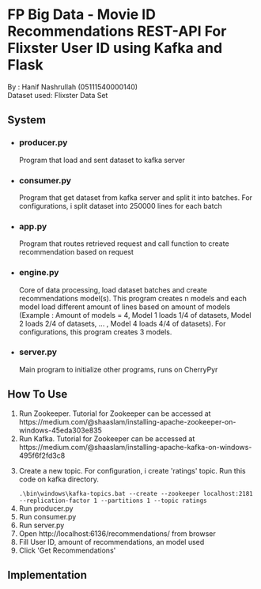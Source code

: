 <h1>FP Big Data - Movie ID Recommendations REST-API For Flixster User ID using Kafka and Flask</h1>
<p>By : Hanif Nashrullah (05111540000140)
<br>Dataset used: Flixster Data Set</p>

<h2>System</h2>
<ul>
  <li><h3>producer.py</h3></li>
  <p>Program that load and sent dataset to kafka server</p>
  <li><h3>consumer.py</h3></li>
  <p>Program that get dataset from kafka server and split it into batches. For configurations, i split dataset into 250000 lines for each batch</p>
  <li><h3>app.py</h3></li>
  <p>Program that routes retrieved request and call function to create recommendation based on request</p>
  <li><h3>engine.py</h3></li>
  <p>Core of data processing, load dataset batches and create recommendations model(s). This program creates n models and each model load different amount of lines based on amount of models (Example : Amount of models = 4, Model 1 loads 1/4 of datasets, Model 2 loads 2/4 of datasets, ... , Model 4 loads 4/4 of datasets). For configurations, this program creates 3 models.</p>
  <li><h3>server.py</h3></li>
  <p>Main program to initialize other programs, runs on CherryPyr</p>
</ul>

<h2>How To Use</h2>
<ol>
  <li>Run Zookeeper. Tutorial for Zookeeper can be accessed at https://medium.com/@shaaslam/installing-apache-zookeeper-on-windows-45eda303e835</li>
  <li>Run Kafka. Tutorial for Zookeeper can be accessed at https://medium.com/@shaaslam/installing-apache-kafka-on-windows-495f6f2fd3c8</li>
  <li><p>Create a new topic. For configuration, i create 'ratings' topic. Run this code on kafka directory.</p><code>.\bin\windows\kafka-topics.bat --create --zookeeper localhost:2181 --replication-factor 1 --partitions 1 --topic ratings</code></li>
  <li>Run producer.py</li>
  <li>Run consumer.py</li>
  <li>Run server.py</li>
  <li>Open http://localhost:6136/recommendations/ from browser</li>
  <li>Fill User ID, amount of recommendations, an model used</li>
  <li>Click 'Get Recommendations'</li>
</ol>

<h2>Implementation</h2>
